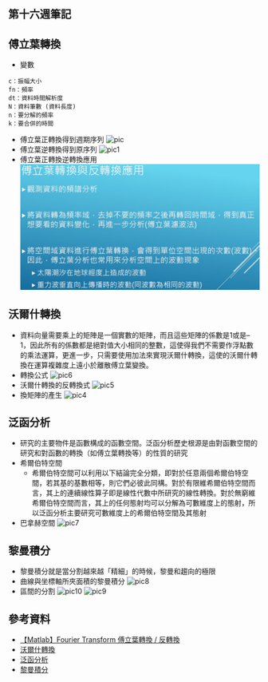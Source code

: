 ## 第十六週筆記
## 傅立葉轉換
* 變數
```
c：振幅大小
fn：頻率
dt：資料時間解析度
N：資料筆數 (資料長度)
n：要分解的頻率
k：要合併的時間
```
* 傅立葉正轉換得到週期序列
![pic](https://github.com/www-abcdefg/sa110a/blob/master/pic/week16/pic.jpg)
* 傅立葉逆轉換得到原序列
![pic1](https://github.com/www-abcdefg/sa110a/blob/master/pic/week16/pic1.jpg)
* 傅立葉正轉換逆轉換應用
![pic3](https://github.com/www-abcdefg/sa110a/blob/master/pic/week16/pic3.jpg)
## 沃爾什轉換
* 資料向量需要乘上的矩陣是一個實數的矩陣，而且這些矩陣的係數是1或是–1，因此所有的係數都是絕對值大小相同的整數，這使得我們不需要作浮點數的乘法運算，更進一步，只需要使用加法來實現沃爾什轉換，這使的沃爾什轉換在運算複雜度上遠小於離散傅立葉變換。
* 轉換公式
![pic6](https://github.com/www-abcdefg/sa110a/blob/master/pic/week16/pic6.jpg)
* 沃爾什轉換的反轉換式
![pic5](https://github.com/www-abcdefg/sa110a/blob/master/pic/week16/pic5.jpg)
* 換矩陣的產生
![pic4](https://github.com/www-abcdefg/sa110a/blob/master/pic/week16/pic4.jpg)
## 泛函分析
* 研究的主要物件是函數構成的函數空間。泛函分析歷史根源是由對函數空間的研究和對函數的轉換（如傅立葉轉換等）的性質的研究
* 希爾伯特空間
    * 希爾伯特空間可以利用以下結論完全分類，即對於任意兩個希爾伯特空間，若其基的基數相等，則它們必彼此同構。對於有限維希爾伯特空間而言，其上的連續線性算子即是線性代數中所研究的線性轉換。對於無窮維希爾伯特空間而言，其上的任何態射均可以分解為可數維度上的態射，所以泛函分析主要研究可數維度上的希爾伯特空間及其態射
* 巴拿赫空間
![pic7](https://github.com/www-abcdefg/sa110a/blob/master/pic/week16/pic7.jpg)
## 黎曼積分
* 黎曼積分就是當分割越來越「精細」的時候，黎曼和趨向的極限
* 曲線與坐標軸所夾面積的黎曼積分
![pic8](https://github.com/www-abcdefg/sa110a/blob/master/pic/week16/pic8.jpg)
* 區間的分割
![pic10](https://github.com/www-abcdefg/sa110a/blob/master/pic/week16/pic10.jpg)
![pic9](https://github.com/www-abcdefg/sa110a/blob/master/pic/week16/pic9.jpg)
## 參考資料
* [【Matlab】Fourier Transform 傅立葉轉換 / 反轉換](https://spicyboyd.blogspot.com/2018/06/matlabfourier-transform.html)
* [沃爾什轉換](https://zh.wikipedia.org/wiki/%E6%B2%83%E7%88%BE%E4%BB%80%E8%BD%89%E6%8F%9B)
* [泛函分析](https://zh.wikipedia.org/wiki/%E6%B3%9B%E5%87%BD%E5%88%86%E6%9E%90)
* [黎曼積分](https://zh.wikipedia.org/wiki/%E9%BB%8E%E6%9B%BC%E7%A7%AF%E5%88%86)